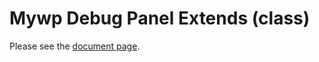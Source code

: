# Mywp Debug Panel Extends (class)

Please see the [document page](https://mywpcustomize.com/document/mywp-debug-panel-extends/).

